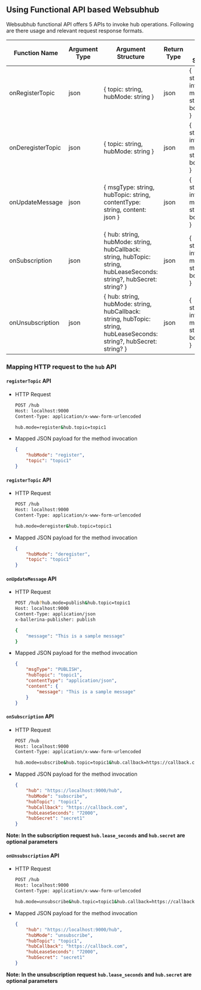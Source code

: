 ## Using Functional API based Websubhub

Websubhub functional API offers 5 APIs to invoke hub operations. Following are there usage and relevant request response formats.

| Function Name                  | Argument Type | Argument Structure                                                                                                            | Return Type | Return Type Structure                                     |
|-------------------------------|---------------|-------------------------------------------------------------------------------------------------------------------------------|-------------|------------------------------------------------------------|
| onRegisterTopic               | json          | { topic: string, hubMode: string }                                                                                            | json        | { statusCode: int, mediaType: string, body: string }       |
| onDeregisterTopic             | json          | { topic: string, hubMode: string }                                                                                            | json        | { statusCode: int, mediaType: string, body: string }       |
| onUpdateMessage               | json          | { msgType: string, hubTopic: string, contentType: string, content: json }                                                     | json        | { statusCode: int, mediaType: string, body: string }       |
| onSubscription                | json          | { hub: string, hubMode: string, hubCallback: string, hubTopic: string, hubLeaseSeconds: string?, hubSecret: string? }         | json        | { statusCode: int, mediaType: string, body: string }       |                                                          |
| onUnsubscription              | json          | { hub: string, hubMode: string, hubCallback: string, hubTopic: string, hubLeaseSeconds: string?, hubSecret: string? }         | json        | { statusCode: int, mediaType: string, body: string }       |                                                          |

### Mapping HTTP request to the `hub` API

#### `registerTopic` API

- HTTP Request

    ```sh
    POST /hub 
    Host: localhost:9000
    Content-Type: application/x-www-form-urlencoded

    hub.mode=register&hub.topic=topic1
    ```

- Mapped JSON payload for the method invocation

    ```json
    {
        "hubMode": "register",
        "topic": "topic1"
    }
    ```

#### `registerTopic` API

- HTTP Request

    ```sh
    POST /hub 
    Host: localhost:9000
    Content-Type: application/x-www-form-urlencoded

    hub.mode=deregister&hub.topic=topic1
    ```

- Mapped JSON payload for the method invocation

    ```json
    {
        "hubMode": "deregister",
        "topic": "topic1"
    }
    ```

#### `onUpdateMessage` API

- HTTP Request

    ```sh
    POST /hub?hub.mode=publish&hub.topic=topic1 
    Host: localhost:9000
    Content-Type: application/json
    x-ballerina-publisher: publish

    {
        "message": "This is a sample message"
    }
    ```

- Mapped JSON payload for the method invocation

    ```json
    {
        "msgType": "PUBLISH",
        "hubTopic": "topic1",
        "contentType": "application/json",
        "content": {
            "message": "This is a sample message"
        }
    }
    ```

#### `onSubscription` API

- HTTP Request

    ```sh
    POST /hub
    Host: localhost:9000
    Content-Type: application/x-www-form-urlencoded
    
    hub.mode=subscribe&hub.topic=topic1&hub.callback=https://callback.com&hub.lease_seconds=72000&hub.secret=secret1
    ```

- Mapped JSON payload for the method invocation

    ```json
    {
        "hub": "https://localhost:9000/hub",
        "hubMode": "subscribe",
        "hubTopic": "topic1",
        "hubCallback": "https://callback.com",
        "hubLeaseSeconds": "72000",
        "hubSecret": "secret1"
    }
    ```

**Note: In the subscription request `hub.lease_seconds` and `hub.secret` are optional parameters**

#### `onUnsubscription` API

- HTTP Request

    ```sh
    POST /hub
    Host: localhost:9000
    Content-Type: application/x-www-form-urlencoded
    
    hub.mode=unsubscribe&hub.topic=topic1&hub.callback=https://callback.com&hub.lease_seconds=72000&hub.secret=secret1
    ```

- Mapped JSON payload for the method invocation

    ```json
    {
        "hub": "https://localhost:9000/hub",
        "hubMode": "unsubscribe",
        "hubTopic": "topic1",
        "hubCallback": "https://callback.com",
        "hubLeaseSeconds": "72000",
        "hubSecret": "secret1"
    }
    ```

**Note: In the unsubscription request `hub.lease_seconds` and `hub.secret` are optional parameters**
